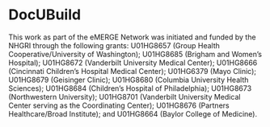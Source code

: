 # DocUBuild

This work as part of the eMERGE Network was initiated and funded by the NHGRI through the following grants: U01HG8657 (Group Health Cooperative/University of Washington); U01HG8685 (Brigham and Women’s Hospital); U01HG8672 (Vanderbilt University Medical Center); U01HG8666 (Cincinnati Children’s Hospital Medical Center); U01HG6379 (Mayo Clinic); U01HG8679 (Geisinger Clinic); U01HG8680 (Columbia University Health Sciences); U01HG8684 (Children’s Hospital of Philadelphia); U01HG8673 (Northwestern University); U01HG8701 (Vanderbilt University Medical Center serving as the Coordinating Center); U01HG8676 (Partners Healthcare/Broad Institute); and U01HG8664 (Baylor College of Medicine).